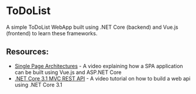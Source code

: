 # ToDoList
A simple ToDoList WebApp built using .NET Core (backend) and Vue.js (frontend) to learn these frameworks.

## Resources:
- [Single Page Architectures](https://www.youtube.com/watch?v=DH2yUVQDB0I) - A video explaining how a SPA application can 
be built using Vue.js and ASP.NET Core
- [.NET Core 3.1 MVC REST API](https://www.youtube.com/watch?v=fmvcAzHpsk8) - A video tutorial on how to build a web api
using .NET Core 3.1
